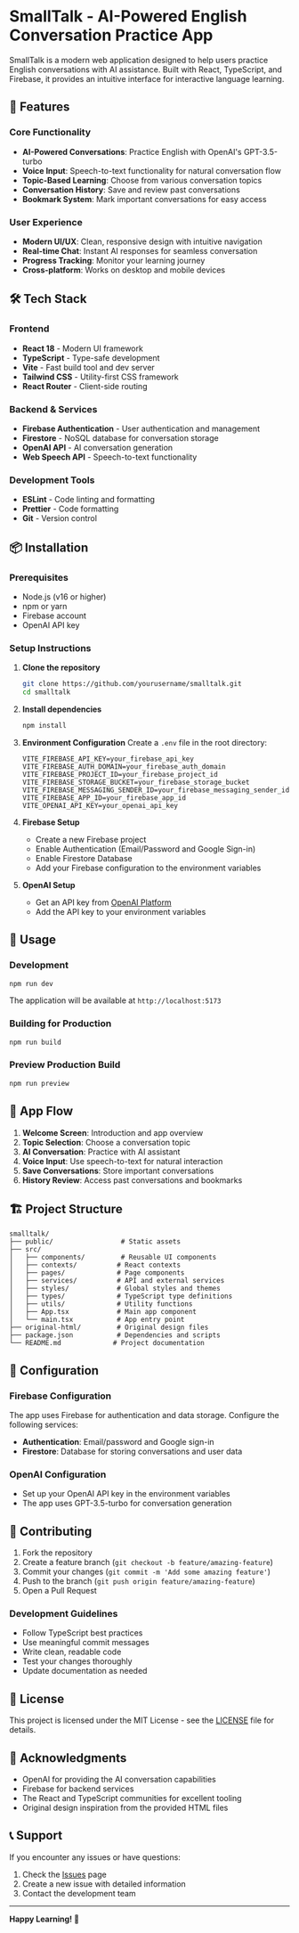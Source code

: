 # SmallTalk - AI-Powered English Conversation Practice App

SmallTalk is a modern web application designed to help users practice English conversations with AI assistance. Built with React, TypeScript, and Firebase, it provides an intuitive interface for interactive language learning.

## 🌟 Features

### Core Functionality
- **AI-Powered Conversations**: Practice English with OpenAI's GPT-3.5-turbo
- **Voice Input**: Speech-to-text functionality for natural conversation flow
- **Topic-Based Learning**: Choose from various conversation topics
- **Conversation History**: Save and review past conversations
- **Bookmark System**: Mark important conversations for easy access

### User Experience
- **Modern UI/UX**: Clean, responsive design with intuitive navigation
- **Real-time Chat**: Instant AI responses for seamless conversation
- **Progress Tracking**: Monitor your learning journey
- **Cross-platform**: Works on desktop and mobile devices

## 🛠️ Tech Stack

### Frontend
- **React 18** - Modern UI framework
- **TypeScript** - Type-safe development
- **Vite** - Fast build tool and dev server
- **Tailwind CSS** - Utility-first CSS framework
- **React Router** - Client-side routing

### Backend & Services
- **Firebase Authentication** - User authentication and management
- **Firestore** - NoSQL database for conversation storage
- **OpenAI API** - AI conversation generation
- **Web Speech API** - Speech-to-text functionality

### Development Tools
- **ESLint** - Code linting and formatting
- **Prettier** - Code formatting
- **Git** - Version control

## 📦 Installation

### Prerequisites
- Node.js (v16 or higher)
- npm or yarn
- Firebase account
- OpenAI API key

### Setup Instructions

1. **Clone the repository**
   ```bash
   git clone https://github.com/yourusername/smalltalk.git
   cd smalltalk
   ```

2. **Install dependencies**
   ```bash
   npm install
   ```

3. **Environment Configuration**
   Create a `.env` file in the root directory:
   ```env
   VITE_FIREBASE_API_KEY=your_firebase_api_key
   VITE_FIREBASE_AUTH_DOMAIN=your_firebase_auth_domain
   VITE_FIREBASE_PROJECT_ID=your_firebase_project_id
   VITE_FIREBASE_STORAGE_BUCKET=your_firebase_storage_bucket
   VITE_FIREBASE_MESSAGING_SENDER_ID=your_firebase_messaging_sender_id
   VITE_FIREBASE_APP_ID=your_firebase_app_id
   VITE_OPENAI_API_KEY=your_openai_api_key
   ```

4. **Firebase Setup**
   - Create a new Firebase project
   - Enable Authentication (Email/Password and Google Sign-in)
   - Enable Firestore Database
   - Add your Firebase configuration to the environment variables

5. **OpenAI Setup**
   - Get an API key from [OpenAI Platform](https://platform.openai.com/)
   - Add the API key to your environment variables

## 🚀 Usage

### Development
```bash
npm run dev
```
The application will be available at `http://localhost:5173`

### Building for Production
```bash
npm run build
```

### Preview Production Build
```bash
npm run preview
```

## 📱 App Flow

1. **Welcome Screen**: Introduction and app overview
2. **Topic Selection**: Choose a conversation topic
3. **AI Conversation**: Practice with AI assistant
4. **Voice Input**: Use speech-to-text for natural interaction
5. **Save Conversations**: Store important conversations
6. **History Review**: Access past conversations and bookmarks

## 🏗️ Project Structure

```
smalltalk/
├── public/                 # Static assets
├── src/
│   ├── components/         # Reusable UI components
│   ├── contexts/          # React contexts
│   ├── pages/             # Page components
│   ├── services/          # API and external services
│   ├── styles/            # Global styles and themes
│   ├── types/             # TypeScript type definitions
│   ├── utils/             # Utility functions
│   ├── App.tsx            # Main app component
│   └── main.tsx           # App entry point
├── original-html/         # Original design files
├── package.json           # Dependencies and scripts
└── README.md             # Project documentation
```

## 🔧 Configuration

### Firebase Configuration
The app uses Firebase for authentication and data storage. Configure the following services:
- **Authentication**: Email/password and Google sign-in
- **Firestore**: Database for storing conversations and user data

### OpenAI Configuration
- Set up your OpenAI API key in the environment variables
- The app uses GPT-3.5-turbo for conversation generation

## 🤝 Contributing

1. Fork the repository
2. Create a feature branch (`git checkout -b feature/amazing-feature`)
3. Commit your changes (`git commit -m 'Add some amazing feature'`)
4. Push to the branch (`git push origin feature/amazing-feature`)
5. Open a Pull Request

### Development Guidelines
- Follow TypeScript best practices
- Use meaningful commit messages
- Write clean, readable code
- Test your changes thoroughly
- Update documentation as needed

## 📄 License

This project is licensed under the MIT License - see the [LICENSE](LICENSE) file for details.

## 🙏 Acknowledgments

- OpenAI for providing the AI conversation capabilities
- Firebase for backend services
- The React and TypeScript communities for excellent tooling
- Original design inspiration from the provided HTML files

## 📞 Support

If you encounter any issues or have questions:
1. Check the [Issues](https://github.com/yourusername/smalltalk/issues) page
2. Create a new issue with detailed information
3. Contact the development team

---

**Happy Learning! 🎉**
